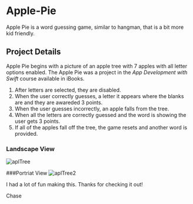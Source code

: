 # Apple-Pie
Apple Pie is a word guessing game, similar to hangman, that is a bit more kid friendly.

## Project Details
Apple Pie begins with a picture of an apple tree with 7 apples with all letter options enabled. The Apple Pie was a project in the *App Development with Swift* course available in iBooks.
1. After letters are selected, they are disabled.
2. When the user correctly guesses, a letter it appears where the blanks are and they are awareded 3 points.
3. When the user guesses incorrectly, an apple falls from the tree.
4. When all the letters are correctly guessed and the word is showing the user gets 3 points. 
5. If all of the apples fall off the tree, the game resets and another word is provided. 

### Landscape View
![aplTree](https://farm1.staticflickr.com/876/40181016295_b3850ea354_b.jpg)

###Portriat View
![aplTree2](https://farm1.staticflickr.com/801/27202092168_f65a4640d4_b.jpg)

I had a lot of fun making this. Thanks for checking it out!

Chase
